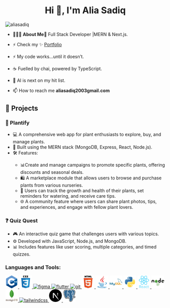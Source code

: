 <h1 align="center">Hi 👋, I'm Alia Sadiq</h1>

<p align="left"> <img src="https://komarev.com/ghpvc/?username=aliasadiq&label=Profile%20views&color=0e75b6&style=flat" alt="aliasadiq" /> </p>

- 👨🏻‍💻 **About Me**🚀 Full Stack Developer |MERN & Next.js. 
  
- ⚡ Check my ✨ [Portfolio](https://aliasadiq.vercel.app/)

- ⚡ My code works…until it doesn’t.
  
- ☕ Fuelled by chai, powered by TypeScript.
  
- 🤖 AI is next on my hit list.
- 📫 How to reach me **aliasadiq2003gmail.com**





<h2 align="left">🌟 Projects</h2>

<!-- Plantify Project -->

<h3>🌿 Plantify</h3>
<ul>
  <li>💻 A comprehensive web app for plant enthusiasts to explore, buy, and manage plants.</li>
  <li>🚀 Built using the MERN stack (MongoDB, Express, React, Node.js).</li>
  <li>🛠️ Features:</li>
  <ul>
    <li>📊Create and manage campaigns to promote specific plants, offering discounts and seasonal deals.</li>
    <li>🛍️ A marketplace module that allows users to browse and purchase plants from various nurseries.</li>
    <li>🌱 Users can track the growth and health of their plants, set reminders for watering, and receive care tips.</li>
    <li>🌐 A community feature where users can share plant photos, tips, and experiences, and engage with fellow plant lovers.</li>
  </ul>
</ul>


<!-- Quiz Quest Project -->
<h3>❓ Quiz Quest</h3>
<ul>
  <li>🎮 An interactive quiz game that challenges users with various topics.</li>
  <li>⚙️ Developed with JavaScript, Node.js, and MongoDB.</li>
  <li>📊 Includes features like user scoring, multiple categories, and timed quizzes.</li>
</ul>

<h3 align="left">Languages and Tools:</h3>
<a href="https://www.w3schools.com/cpp/" target="_blank" rel="noreferrer"> 
  <img src="https://raw.githubusercontent.com/devicons/devicon/master/icons/cplusplus/cplusplus-original.svg" alt="cplusplus" width="40" height="40"/> 
</a> 
<a href="https://www.w3schools.com/css/" target="_blank" rel="noreferrer"> 
  <img src="https://raw.githubusercontent.com/devicons/devicon/master/icons/css3/css3-original-wordmark.svg" alt="css3" width="40" height="40"/> 
</a> 
<a href="https://www.figma.com/" target="_blank" rel="noreferrer"> 
  <img src="https://www.vectorlogo.zone/logos/figma/figma-icon.svg" alt="figma" width="40" height="40"/> 
</a> 
<a href="https://flutter.dev" target="_blank" rel="noreferrer"> 
  <img src="https://www.vectorlogo.zone/logos/flutterio/flutterio-icon.svg" alt="flutter" width="40" height="40"/> 
</a> 
<a href="https://git-scm.com/" target="_blank" rel="noreferrer"> 
  <img src="https://www.vectorlogo.zone/logos/git-scm/git-scm-icon.svg" alt="git" width="40" height="40"/> 
</a> 
<a href="https://www.w3.org/html/" target="_blank" rel="noreferrer"> 
  <img src="https://raw.githubusercontent.com/devicons/devicon/master/icons/html5/html5-original-wordmark.svg" alt="html5" width="40" height="40"/> 
</a> 
<a href="https://www.java.com" target="_blank" rel="noreferrer"> 
  <img src="https://raw.githubusercontent.com/devicons/devicon/master/icons/java/java-original.svg" alt="java" width="40" height="40"/> 
</a> 
<a href="https://www.mysql.com/" target="_blank" rel="noreferrer"> 
  <img src="https://raw.githubusercontent.com/devicons/devicon/master/icons/mysql/mysql-original-wordmark.svg" alt="mysql" width="40" height="40"/> 
</a> 
<a href="https://www.python.org" target="_blank" rel="noreferrer"> 
  <img src="https://raw.githubusercontent.com/devicons/devicon/master/icons/python/python-original.svg" alt="python" width="40" height="40"/> 
</a> 
<a href="https://reactjs.org/" target="_blank" rel="noreferrer"> 
  <img src="https://raw.githubusercontent.com/devicons/devicon/master/icons/react/react-original-wordmark.svg" alt="react" width="40" height="40"/> 
</a> 
<a href="https://nodejs.org/" target="_blank" rel="noreferrer"> 
  <img src="https://raw.githubusercontent.com/devicons/devicon/master/icons/nodejs/nodejs-original-wordmark.svg" alt="nodejs" width="40" height="40"/> 
</a> 
<a href="https://www.mongodb.com/" target="_blank" rel="noreferrer"> 
  <img src="https://raw.githubusercontent.com/devicons/devicon/master/icons/mongodb/mongodb-original-wordmark.svg" alt="mongodb" width="40" height="40"/> 
</a> 
<a href="https://tailwindcss.com/" target="_blank" rel="noreferrer"> 
  <img src="https://www.vectorlogo.zone/logos/tailwindcss/tailwindcss-icon.svg" alt="tailwindcss" width="40" height="40"/> 
</a>
<a href="https://nextjs.org/" target="_blank" rel="noreferrer"> 
  <img src="https://raw.githubusercontent.com/devicons/devicon/master/icons/nextjs/nextjs-original.svg" alt="Next.js" width="40" height="40"/> 
</a>
<a href="https://www.postgresql.org/" target="_blank" rel="noreferrer"> 
  <img src="https://raw.githubusercontent.com/devicons/devicon/master/icons/postgresql/postgresql-original.svg" alt="PostgreSQL" width="40" height="40"/> 
</a>

